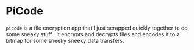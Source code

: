 ﻿# PiCode

``picode`` is a file encryption app that I just scrapped quickly together to do some sneaky stuff.. It encrypts and decrypts files and encodes it to a bitmap for some sneeky sneeky data transfers.